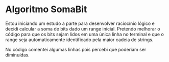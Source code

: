 # Algoritmo SomaBit

Estou iniciando um estudo a parte para desenvolver raciocínio lógico 
e decidi calcular a soma de bits dado um range inicial.
Pretendo melhorar o código para que os bits sejam lidos em uma 
única linha no terminal e que o range seja automaticamente
identificado pela maior cadeia de strings.

No código comentei algumas linhas pois percebi que poderiam ser diminuídas.
